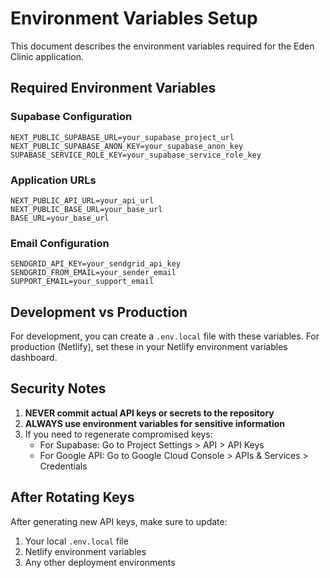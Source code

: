 # Environment Variables Setup

This document describes the environment variables required for the Eden Clinic application.

## Required Environment Variables

### Supabase Configuration
```
NEXT_PUBLIC_SUPABASE_URL=your_supabase_project_url
NEXT_PUBLIC_SUPABASE_ANON_KEY=your_supabase_anon_key
SUPABASE_SERVICE_ROLE_KEY=your_supabase_service_role_key
```

### Application URLs
```
NEXT_PUBLIC_API_URL=your_api_url
NEXT_PUBLIC_BASE_URL=your_base_url
BASE_URL=your_base_url
```

### Email Configuration
```
SENDGRID_API_KEY=your_sendgrid_api_key
SENDGRID_FROM_EMAIL=your_sender_email
SUPPORT_EMAIL=your_support_email
```

## Development vs Production

For development, you can create a `.env.local` file with these variables.
For production (Netlify), set these in your Netlify environment variables dashboard.

## Security Notes

1. **NEVER commit actual API keys or secrets to the repository**
2. **ALWAYS use environment variables for sensitive information**
3. If you need to regenerate compromised keys:
   - For Supabase: Go to Project Settings > API > API Keys
   - For Google API: Go to Google Cloud Console > APIs & Services > Credentials

## After Rotating Keys

After generating new API keys, make sure to update:
1. Your local `.env.local` file
2. Netlify environment variables
3. Any other deployment environments
